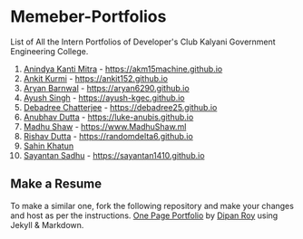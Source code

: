 # Memeber-Portfolios
List of All the Intern Portfolios of Developer's Club Kalyani Government Engineering College.  

1. [Anindya Kanti Mitra](https://github.com/akm15machine/) - https://akm15machine.github.io
2. [Ankit Kurmi](https://github.com/Ankit152/) - https://ankit152.github.io
3. [Aryan Barnwal](https://github.com/Aryan6290/) - https://aryan6290.github.io
4. [Ayush Singh](https://github.com/DeathNaughT-GitHub/) - https://ayush-kgec.github.io
5. [Debadree Chatterjee](https://github.com/debadree25/) - https://debadree25.github.io
6. [Anubhav Dutta](https://github.com/Luke-Anubis/) - https://luke-anubis.github.io
7. [Madhu Shaw](https://github.com/madhushaw1012/) - https://www.MadhuShaw.ml
8. [Rishav Dutta](https://github.com/RandomDelta6/) - https://randomdelta6.github.io
9. [Sahin Khatun](https://github.com/sa-hin/)
10. [Sayantan Sadhu](https://github.com/sayantan1410/) - https://sayantan1410.github.io


## Make a Resume
To make a similar one, fork the following repository and make your changes and host as per the instructions.
[One Page Portfolio](https://github.com/dipan29/One-Page-Portfolio/) by [Dipan Roy](https://github.com/dipan29/) using Jekyll & Markdown.
